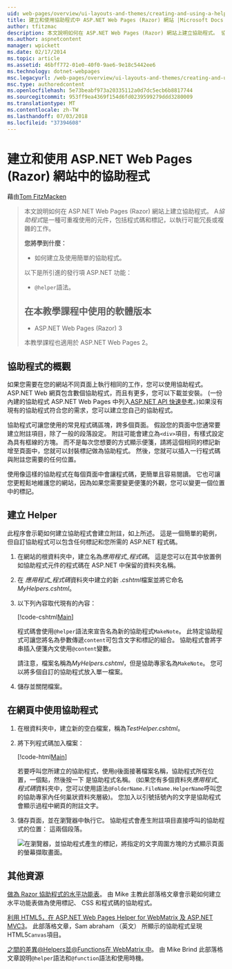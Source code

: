 ```yaml
---
uid: web-pages/overview/ui-layouts-and-themes/creating-and-using-a-helper-in-an-aspnet-web-pages-site
title: 建立和使用協助程式中 ASP.NET Web Pages (Razor) 網站 |Microsoft Docs
author: tfitzmac
description: 本文說明如何在 ASP.NET Web Pages (Razor) 網站上建立協助程式。 協助程式是一種可重複使用的元件，包括程式碼和標記，以效能...
ms.author: aspnetcontent
manager: wpickett
ms.date: 02/17/2014
ms.topic: article
ms.assetid: 46bff772-01e0-40f0-9ae6-9e18c5442ee6
ms.technology: dotnet-webpages
msc.legacyurl: /web-pages/overview/ui-layouts-and-themes/creating-and-using-a-helper-in-an-aspnet-web-pages-site
msc.type: authoredcontent
ms.openlocfilehash: 5e73beabf973a20335112a0d7dc5ecb6b8817744
ms.sourcegitcommit: 953ff9ea4369f154d6fd0239599279ddd3280009
ms.translationtype: MT
ms.contentlocale: zh-TW
ms.lasthandoff: 07/03/2018
ms.locfileid: "37394608"
---
```

<a name="creating-and-using-a-helper-in-an-aspnet-web-pages-razor-site"></a>建立和使用 ASP.NET Web Pages (Razor) 網站中的協助程式
====================
藉由[Tom FitzMacken](https://github.com/tfitzmac)

> 本文說明如何在 ASP.NET Web Pages (Razor) 網站上建立協助程式。 A*協助程式*是一種可重複使用的元件，包括程式碼和標記，以執行可能冗長或複雜的工作。
> 
> **您將學到什麼：** 
> 
> - 如何建立及使用簡單的協助程式。
> 
> 以下是所引進的發行項 ASP.NET 功能：
> 
> - `@helper`語法。
>   
> 
> ## <a name="software-versions-used-in-the-tutorial"></a>在本教學課程中使用的軟體版本
> 
> 
> - ASP.NET Web Pages (Razor) 3
>   
> 
> 本教學課程也適用於 ASP.NET Web Pages 2。


## <a name="overview-of-helpers"></a>協助程式的概觀

如果您需要在您的網站不同頁面上執行相同的工作，您可以使用協助程式。 ASP.NET Web 網頁包含數個協助程式，而且有更多，您可以下載並安裝。 (一份內建的協助程式 ASP.NET Web Pages 中列入[ASP.NET API 快速參考](https://go.microsoft.com/fwlink/?LinkId=202907)。)如果沒有現有的協助程式符合您的需求，您可以建立您自己的協助程式。

協助程式可讓您使用的常見程式碼區塊，跨多個頁面。 假設您的頁面中您通常要建立附註項目，除了一般的段落設定。 附註可能會建立為`<div>`項目，有樣式設定為具有框線的方塊。 而不是每次您想要的方式顯示便箋，請將這個相同的標記新增至頁面中，您就可以封裝標記做為協助程式。 然後，您就可以插入一行程式碼與附註您需要的任何位置。

使用像這樣的協助程式在每個頁面中會讓程式碼，更簡單且容易閱讀。 它也可讓您更輕鬆地維護您的網站，因為如果您需要變更便箋的外觀，您可以變更一個位置中的標記。

## <a name="creating-a-helper"></a>建立 Helper

此程序會示範如何建立協助程式會建立附註，如上所述。 這是一個簡單的範例，但自訂協助程式可以包含任何標記和您所需的 ASP.NET 程式碼。

1. 在網站的根資料夾中，建立名為*應用程式\_程式碼*。 這是您可以在其中放置例如協助程式元件的程式碼在 ASP.NET 中保留的資料夾名稱。
2. 在 *應用程式\_程式碼*資料夾中建立的新 *.cshtml*檔案並將它命名*MyHelpers.cshtml*。
3. 以下列內容取代現有的內容：

    [!code-cshtml[Main](creating-and-using-a-helper-in-an-aspnet-web-pages-site/samples/sample1.cshtml)]

    程式碼會使用`@helper`語法來宣告名為新的協助程式`MakeNote`。 此特定協助程式可讓您將名為參數傳遞`content`可包含文字和標記的組合。 協助程式會將字串插入便箋內文使用`@content`變數。

    請注意，檔案名稱為*MyHelpers.cshtml*，但是協助專家名為`MakeNote`。 您可以將多個自訂的協助程式放入單一檔案。
4. 儲存並關閉檔案。

## <a name="using-the-helper-in-a-page"></a>在網頁中使用協助程式

1. 在根資料夾中，建立新的空白檔案，稱為*TestHelper.cshtml*。
2. 將下列程式碼加入檔案：

    [!code-html[Main](creating-and-using-a-helper-in-an-aspnet-web-pages-site/samples/sample2.html)]

    若要呼叫您所建立的協助程式，使用`@`後面接著檔案名稱，協助程式所在位置，一個點，然後按一下 是協助程式名稱。 (如果您有多個資料夾*應用程式\_程式碼*資料夾中，您可以使用語法`@FolderName.FileName.HelperName`呼叫您的協助專家內任何巢狀資料夾層級)。 您加入以引號括號內的文字是協助程式會顯示過程中網頁的附註文字。
3. 儲存頁面，並在瀏覽器中執行它。 協助程式會產生附註項目直接呼叫的協助程式的位置： 這兩個段落。

    ![在瀏覽器，並協助程式產生的標記，將指定的文字周圍方塊的方式顯示頁面的螢幕擷取畫面。](creating-and-using-a-helper-in-an-aspnet-web-pages-site/_static/image1.jpg)

## <a name="additional-resources"></a>其他資源


[做為 Razor 協助程式的水平功能表](http://mikepope.com/blog/DisplayBlog.aspx?permalink=2341)。 由 Mike 主教此部落格文章會示範如何建立水平功能表做為使用標記、 CSS 和程式碼的協助程式。

[利用 HTML5，在 ASP.NET Web Pages Helper for WebMatrix 及 ASP.NET MVC3](http://geekswithblogs.net/wildturtle/archive/2010/11/08/html5-in-asp.net-web-pages-helpers-for-webmatrix-and_aspnet_mvc3.aspx)。 此部落格文章，Sam abraham （英文） 所顯示的協助程式呈現 HTML5`Canvas`項目。

[之間的差異@Helpers並@Functions在 WebMatrix 中](http://www.mikesdotnetting.com/Article/173/The-Difference-Between-@Helpers-and-@Functions-In-WebMatrix)。 由 Mike Brind 此部落格文章說明`@helper`語法和`@function`語法和使用時機。
